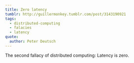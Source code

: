 ```yaml
---
title: Zero latency
tumblr: http://guillermonkey.tumblr.com/post/3143190921
tags:
  - distributed-computing
  - falacies
  - latency
quote:
  author: Peter Deutsch
---
```


The second fallacy of distributed computing: Latency is zero.
